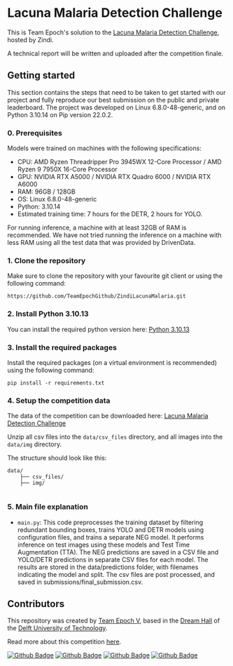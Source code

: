 # Lacuna Malaria Detection Challenge

This is Team Epoch's solution to the [Lacuna Malaria Detection Challenge](https://zindi.africa/competitions/lacuna-malaria-detection-challenge), hosted by Zindi. 

A technical report will be written and uploaded after the competition finale.

## Getting started

This section contains the steps that need to be taken to get started with our project and fully reproduce our best
submission on the public and private leaderboard. The project was developed on Linux 6.8.0-48-generic, and on Python 3.10.14 on Pip version 22.0.2.

### 0. Prerequisites
Models were trained on machines with the following specifications:
- CPU: AMD Ryzen Threadripper Pro 3945WX 12-Core Processor / AMD Ryzen 9 7950X 16-Core Processor
- GPU: NVIDIA RTX A5000 / NVIDIA RTX Quadro 6000 / NVIDIA RTX A6000
- RAM: 96GB / 128GB
- OS: Linux 6.8.0-48-generic
- Python: 3.10.14
- Estimated training time: 7 hours for the DETR, 2 hours for YOLO.

For running inference, a machine with at least 32GB of RAM is recommended. We have not tried running the inference on a
machine with less RAM using all the test data that was provided by DrivenData.

### 1. Clone the repository

Make sure to clone the repository with your favourite git client or using the following command:

```
https://github.com/TeamEpochGithub/ZindiLacunaMalaria.git
```

### 2. Install Python 3.10.13

You can install the required python version here: [Python 3.10.13](https://github.com/adang1345/PythonWindows/tree/master/3.10.14)

### 3. Install the required packages

Install the required packages (on a virtual environment is recommended) using the following command:

```
pip install -r requirements.txt
```

### 4. Setup the competition data

The data of the competition can be downloaded here: [Lacuna Malaria Detection Challenge](https://zindi.africa/competitions/lacuna-malaria-detection-challenge/data)

Unzip all csv files into the `data/csv_files` directory, and all images into the `data/img` directory.

The structure should look like this:

```
data/
    ├── csv_files/
    ├── img/
    
```

### 5. Main file explanation

- `main.py`: This code preprocesses the training dataset by filtering redundant bounding boxes, trains YOLO and DETR models using configuration files, and trains a separate NEG model. It performs inference on test images using these models and Test Time Augmentation (TTA). The NEG predictions are saved in a CSV file and YOLO/DETR predictions in separate CSV files for each model. The results are stored in the data/predictions folder, with filenames indicating the model and split. The csv files are post processed, and saved in submissions/final_submission.csv.

## Contributors

This repository was created by [Team Epoch V](https://teamepoch.ai/team#v), based in the [Dream Hall](https://www.tudelft.nl/ddream) of the [Delft University of Technology](https://www.tudelft.nl/).

Read more about this competition [here](https://teamepoch.ai/competitions).

[![Github Badge](https://img.shields.io/badge/-MarJarAI-24292e?style=flat&logo=Github)](https://github.com/MarJarAI)
[![Github Badge](https://img.shields.io/badge/-madhavv197-24292e?style=flat&logo=Github)](https://github.com/madhavv197)
[![Github Badge](https://img.shields.io/badge/-FBB0-24292e?style=flat&logo=Github)](https://github.com/FBB0)
[![Github Badge](https://img.shields.io/badge/-Blagues-24292e?style=flat&logo=Github)](https://github.com/Blagues)
